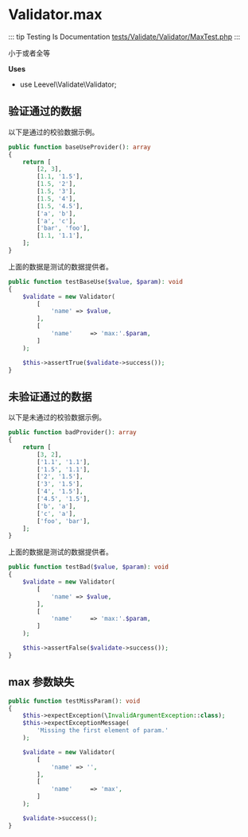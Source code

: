 # Validator.max

::: tip Testing Is Documentation
[tests/Validate/Validator/MaxTest.php](https://github.com/hunzhiwange/framework/blob/master/tests/Validate/Validator/MaxTest.php)
:::
    
小于或者全等

**Uses**

 * use Leevel\Validate\Validator;

## 验证通过的数据

以下是通过的校验数据示例。

``` php
public function baseUseProvider(): array
{
    return [
        [2, 3],
        [1.1, '1.5'],
        [1.5, '2'],
        [1.5, '3'],
        [1.5, '4'],
        [1.5, '4.5'],
        ['a', 'b'],
        ['a', 'c'],
        ['bar', 'foo'],
        [1.1, '1.1'],
    ];
}
```

上面的数据是测试的数据提供者。


``` php
public function testBaseUse($value, $param): void
{
    $validate = new Validator(
        [
            'name' => $value,
        ],
        [
            'name'     => 'max:'.$param,
        ]
    );

    $this->assertTrue($validate->success());
}
```
    
## 未验证通过的数据

以下是未通过的校验数据示例。

``` php
public function badProvider(): array
{
    return [
        [3, 2],
        ['1.1', '1.1'],
        ['1.5', '1.1'],
        ['2', '1.5'],
        ['3', '1.5'],
        ['4', '1.5'],
        ['4.5', '1.5'],
        ['b', 'a'],
        ['c', 'a'],
        ['foo', 'bar'],
    ];
}
```

上面的数据是测试的数据提供者。


``` php
public function testBad($value, $param): void
{
    $validate = new Validator(
        [
            'name' => $value,
        ],
        [
            'name'     => 'max:'.$param,
        ]
    );

    $this->assertFalse($validate->success());
}
```
    
## max 参数缺失

``` php
public function testMissParam(): void
{
    $this->expectException(\InvalidArgumentException::class);
    $this->expectExceptionMessage(
        'Missing the first element of param.'
    );

    $validate = new Validator(
        [
            'name' => '',
        ],
        [
            'name'     => 'max',
        ]
    );

    $validate->success();
}
```